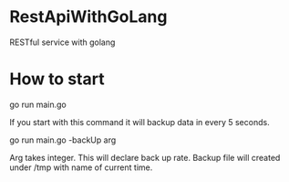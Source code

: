 # RestApiWithGoLang

RESTful service with golang

# How to start

go run main.go

If you start with this command it will backup data in every 5 seconds.

go run main.go -backUp arg

Arg takes integer. This will declare back up rate. Backup file will created under /tmp with name of current time.
